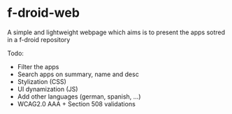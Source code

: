 f-droid-web
===========

A simple and lightweight webpage which aims is to present the apps sotred in a f-droid repository

Todo:
* Filter the apps
* Search apps on summary, name and desc
* Stylization (CSS)
* UI dynamization (JS)
* Add other languages (german, spanish, ...)
* WCAG2.0 AAA + Section 508 validations

